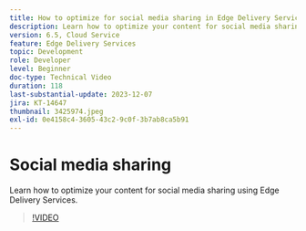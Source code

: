 ```yaml
---
title: How to optimize for social media sharing in Edge Delivery Services
description: Learn how to optimize your content for social media sharing using Edge Delivery Services.
version: 6.5, Cloud Service
feature: Edge Delivery Services
topic: Development
role: Developer
level: Beginner
doc-type: Technical Video
duration: 118
last-substantial-update: 2023-12-07
jira: KT-14647
thumbnail: 3425974.jpeg
exl-id: 0e4158c4-3605-43c2-9c0f-3b7ab8ca5b91
---
```

# Social media sharing

Learn how to optimize your content for social media sharing using Edge Delivery Services.

>[!VIDEO](https://video.tv.adobe.com/v/3425974/?learn=on)
